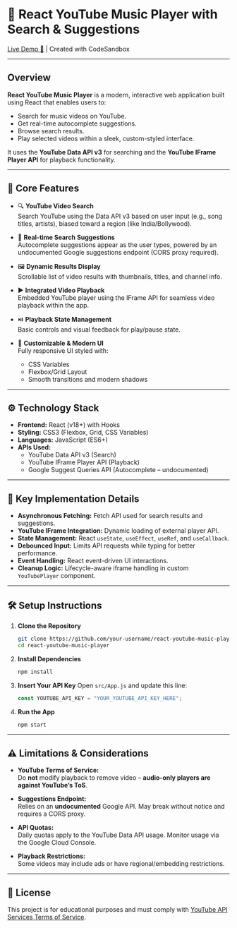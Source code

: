 # 🎵 React YouTube Music Player with Search & Suggestions

[Live Demo 🚀](https://play-from-youtube.vercel.app/) | Created with CodeSandbox

---

## Overview

**React YouTube Music Player** is a modern, interactive web application built using React that enables users to:

- Search for music videos on YouTube.
- Get real-time autocomplete suggestions.
- Browse search results.
- Play selected videos within a sleek, custom-styled interface.

It uses the **YouTube Data API v3** for searching and the **YouTube IFrame Player API** for playback functionality.

---

## 🌟 Core Features

- 🔍 **YouTube Video Search**  
  Search YouTube using the Data API v3 based on user input (e.g., song titles, artists), biased toward a region (like India/Bollywood).

- 🧠 **Real-time Search Suggestions**  
  Autocomplete suggestions appear as the user types, powered by an undocumented Google suggestions endpoint (CORS proxy required).

- 🖼️ **Dynamic Results Display**  
  Scrollable list of video results with thumbnails, titles, and channel info.

- ▶️ **Integrated Video Playback**  
  Embedded YouTube player using the IFrame API for seamless video playback within the app.

- ⏯️ **Playback State Management**  
  Basic controls and visual feedback for play/pause state.

- 💅 **Customizable & Modern UI**  
  Fully responsive UI styled with:
  - CSS Variables
  - Flexbox/Grid Layout
  - Smooth transitions and modern shadows

---

## ⚙️ Technology Stack

- **Frontend:** React (v18+) with Hooks
- **Styling:** CSS3 (Flexbox, Grid, CSS Variables)
- **Languages:** JavaScript (ES6+)
- **APIs Used:**
  - YouTube Data API v3 (Search)
  - YouTube IFrame Player API (Playback)
  - Google Suggest Queries API (Autocomplete – undocumented)

---

## 🔧 Key Implementation Details

- **Asynchronous Fetching:** Fetch API used for search results and suggestions.
- **YouTube IFrame Integration:** Dynamic loading of external player API.
- **State Management:** React `useState`, `useEffect`, `useRef`, and `useCallback`.
- **Debounced Input:** Limits API requests while typing for better performance.
- **Event Handling:** React event-driven UI interactions.
- **Cleanup Logic:** Lifecycle-aware iframe handling in custom `YouTubePlayer` component.

---

## 🛠️ Setup Instructions

1. **Clone the Repository**
   ```bash
   git clone https://github.com/your-username/react-youtube-music-player.git
   cd react-youtube-music-player
   ```

2. **Install Dependencies**
   ```bash
   npm install
   ```

3. **Insert Your API Key**
   Open `src/App.js` and update this line:
   ```js
   const YOUTUBE_API_KEY = "YOUR_YOUTUBE_API_KEY_HERE";
   ```

4. **Run the App**
   ```bash
   npm start
   ```

---

## ⚠️ Limitations & Considerations

- **YouTube Terms of Service:**  
  Do **not** modify playback to remove video – **audio-only players are against YouTube’s ToS**.

- **Suggestions Endpoint:**  
  Relies on an **undocumented** Google API. May break without notice and requires a CORS proxy.

- **API Quotas:**  
  Daily quotas apply to the YouTube Data API usage. Monitor usage via the Google Cloud Console.

- **Playback Restrictions:**  
  Some videos may include ads or have regional/embedding restrictions.

---

## 📄 License

This project is for educational purposes and must comply with [YouTube API Services Terms of Service](https://developers.google.com/youtube/terms/api-services-terms-of-service).

